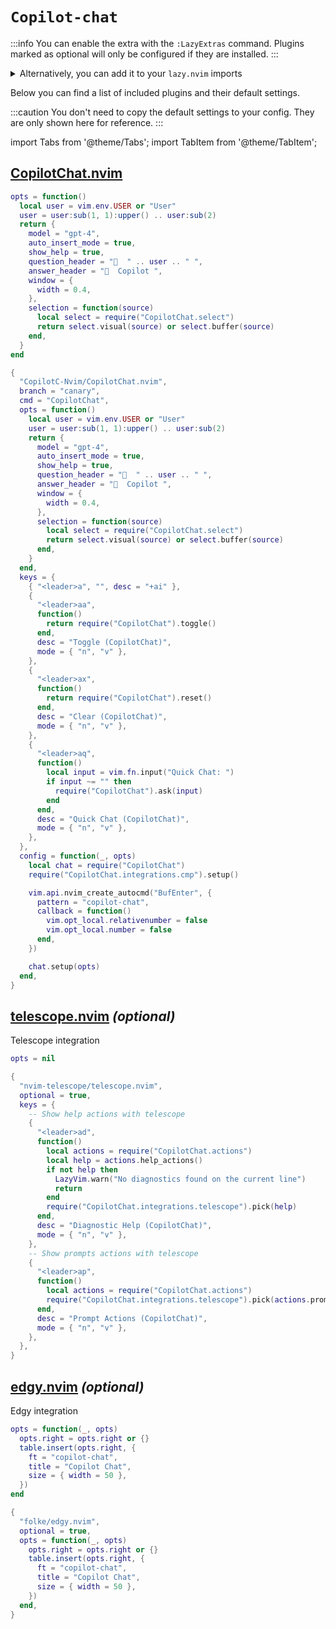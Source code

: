 # `Copilot-chat`

<!-- plugins:start -->

:::info
You can enable the extra with the `:LazyExtras` command.
Plugins marked as optional will only be configured if they are installed.
:::

<details>
<summary>Alternatively, you can add it to your <code>lazy.nvim</code> imports</summary>

```lua title="lua/config/lazy.lua" {4}
require("lazy").setup({
  spec = {
    { "LazyVim/LazyVim", import = "lazyvim.plugins" },
    { import = "lazyvim.plugins.extras.coding.copilot-chat" },
    { import = "plugins" },
  },
})
```

</details>

Below you can find a list of included plugins and their default settings.

:::caution
You don't need to copy the default settings to your config.
They are only shown here for reference.
:::

import Tabs from '@theme/Tabs';
import TabItem from '@theme/TabItem';

## [CopilotChat.nvim](https://github.com/CopilotC-Nvim/CopilotChat.nvim)

<Tabs>

<TabItem value="opts" label="Options">

```lua
opts = function()
  local user = vim.env.USER or "User"
  user = user:sub(1, 1):upper() .. user:sub(2)
  return {
    model = "gpt-4",
    auto_insert_mode = true,
    show_help = true,
    question_header = "  " .. user .. " ",
    answer_header = "  Copilot ",
    window = {
      width = 0.4,
    },
    selection = function(source)
      local select = require("CopilotChat.select")
      return select.visual(source) or select.buffer(source)
    end,
  }
end
```

</TabItem>


<TabItem value="code" label="Full Spec">

```lua
{
  "CopilotC-Nvim/CopilotChat.nvim",
  branch = "canary",
  cmd = "CopilotChat",
  opts = function()
    local user = vim.env.USER or "User"
    user = user:sub(1, 1):upper() .. user:sub(2)
    return {
      model = "gpt-4",
      auto_insert_mode = true,
      show_help = true,
      question_header = "  " .. user .. " ",
      answer_header = "  Copilot ",
      window = {
        width = 0.4,
      },
      selection = function(source)
        local select = require("CopilotChat.select")
        return select.visual(source) or select.buffer(source)
      end,
    }
  end,
  keys = {
    { "<leader>a", "", desc = "+ai" },
    {
      "<leader>aa",
      function()
        return require("CopilotChat").toggle()
      end,
      desc = "Toggle (CopilotChat)",
      mode = { "n", "v" },
    },
    {
      "<leader>ax",
      function()
        return require("CopilotChat").reset()
      end,
      desc = "Clear (CopilotChat)",
      mode = { "n", "v" },
    },
    {
      "<leader>aq",
      function()
        local input = vim.fn.input("Quick Chat: ")
        if input ~= "" then
          require("CopilotChat").ask(input)
        end
      end,
      desc = "Quick Chat (CopilotChat)",
      mode = { "n", "v" },
    },
  },
  config = function(_, opts)
    local chat = require("CopilotChat")
    require("CopilotChat.integrations.cmp").setup()

    vim.api.nvim_create_autocmd("BufEnter", {
      pattern = "copilot-chat",
      callback = function()
        vim.opt_local.relativenumber = false
        vim.opt_local.number = false
      end,
    })

    chat.setup(opts)
  end,
}
```

</TabItem>

</Tabs>

## [telescope.nvim](https://github.com/nvim-telescope/telescope.nvim) _(optional)_

 Telescope integration


<Tabs>

<TabItem value="opts" label="Options">

```lua
opts = nil
```

</TabItem>


<TabItem value="code" label="Full Spec">

```lua
{
  "nvim-telescope/telescope.nvim",
  optional = true,
  keys = {
    -- Show help actions with telescope
    {
      "<leader>ad",
      function()
        local actions = require("CopilotChat.actions")
        local help = actions.help_actions()
        if not help then
          LazyVim.warn("No diagnostics found on the current line")
          return
        end
        require("CopilotChat.integrations.telescope").pick(help)
      end,
      desc = "Diagnostic Help (CopilotChat)",
      mode = { "n", "v" },
    },
    -- Show prompts actions with telescope
    {
      "<leader>ap",
      function()
        local actions = require("CopilotChat.actions")
        require("CopilotChat.integrations.telescope").pick(actions.prompt_actions())
      end,
      desc = "Prompt Actions (CopilotChat)",
      mode = { "n", "v" },
    },
  },
}
```

</TabItem>

</Tabs>

## [edgy.nvim](https://github.com/folke/edgy.nvim) _(optional)_

 Edgy integration


<Tabs>

<TabItem value="opts" label="Options">

```lua
opts = function(_, opts)
  opts.right = opts.right or {}
  table.insert(opts.right, {
    ft = "copilot-chat",
    title = "Copilot Chat",
    size = { width = 50 },
  })
end
```

</TabItem>


<TabItem value="code" label="Full Spec">

```lua
{
  "folke/edgy.nvim",
  optional = true,
  opts = function(_, opts)
    opts.right = opts.right or {}
    table.insert(opts.right, {
      ft = "copilot-chat",
      title = "Copilot Chat",
      size = { width = 50 },
    })
  end,
}
```

</TabItem>

</Tabs>

<!-- plugins:end -->
